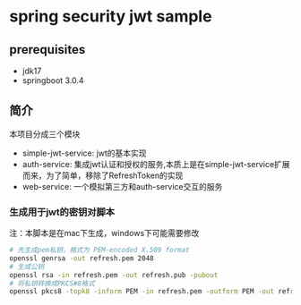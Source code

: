 # spring security jwt sample

## prerequisites
- jdk17
- springboot 3.0.4

## 简介
本项目分成三个模块
- simple-jwt-service: jwt的基本实现
- auth-service: 集成jwt认证和授权的服务,本质上是在simple-jwt-service扩展而来，为了简单，移除了RefreshToken的实现
- web-service: 一个模拟第三方和auth-service交互的服务


### 生成用于jwt的密钥对脚本
注：本脚本是在mac下生成，windows下可能需要修改

```bash
# 先生成pem私钥，格式为 PEM-encoded X.509 format
openssl genrsa -out refresh.pem 2048
# 生成公钥
openssl rsa -in refresh.pem -out refresh.pub -pubout
# 将私钥转换成PKCS#8格式
openssl pkcs8 -topk8 -inform PEM -in refresh.pem -outform PEM -out refresh.key -nocrypt
```

